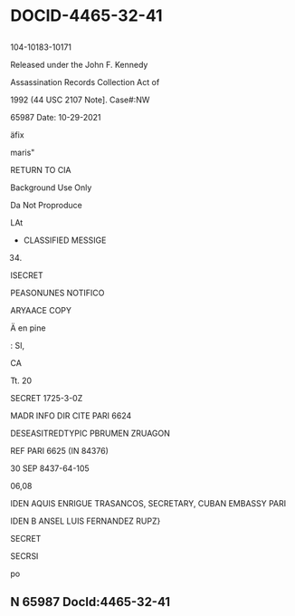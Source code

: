 # DOCID-4465-32-41

##
104-10183-10171

Released under the John F. Kennedy

Assassination Records Collection Act of

1992 (44 USC 2107 Note]. Case#:NW

65987 Date: 10-29-2021

äfix

maris"

RETURN TO CIA

Background Use Only

Da Not Proproduce

LAt

- CLASSIFIED MESSIGE

34.

ISECRET

PEASONUNES NOTIFICO

ARYAACE COPY

Ä en pine

: SI,

CA

Tt. 20

SECRET 1725-3-0Z

MADR INFO DIR CITE PARI 6624

DESEASITREDTYPIC PBRUMEN ZRUAGON

REF PARI 6625 (IN 84376)

30 SEP 8437-64-105

06,08

IDEN AQUIS ENRIGUE TRASANCOS, SECRETARY, CUBAN EMBASSY PARI

IDEN B ANSEL LUIS FERNANDEZ RUPZ}

SECRET

SECRSI

po

N 65987 Docld:4465-32-41
---

